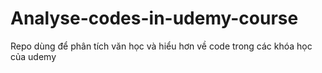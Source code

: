 # Analyse-codes-in-udemy-course
Repo dùng để phân tích văn học và hiểu hơn về code trong các khóa học của udemy
